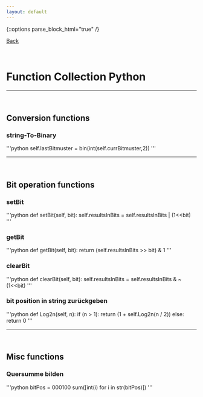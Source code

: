```yaml
---
layout: default
---
```


{::options parse_block_html="true" /}  

[Back](../)  

&nbsp;

# Function Collection Python
---  

&nbsp;

## Conversion functions  

### string-To-Binary

'''python
self.lastBitmuster = bin(int(self.currBitmuster,2))
'''

---

&nbsp;

## Bit operation functions

### setBit

'''python
def setBit(self, bit):
    self.resultsInBits = self.resultsInBits | (1<<bit)
'''

### getBit

'''python
def getBit(self, bit):
    return (self.resultsInBits >> bit) & 1
'''

### clearBit

'''python
def clearBit(self, bit):
    self.resultsInBits = self.resultsInBits & ~(1<<bit)
'''

### bit position in string zurückgeben

'''python
def Log2n(self, n):
	if (n > 1):
		return (1 + self.Log2n(n / 2))
	else:
		return 0
'''

---

&nbsp;

## Misc functions  

### Quersumme bilden
'''python
bitPos = 000100
sum([int(i) for i in str(bitPos)])
'''